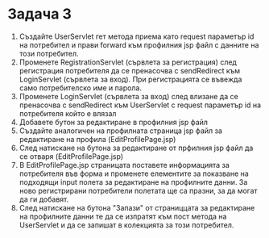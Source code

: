 # Задача 3

1. Създайте UserServlet гет метода приема като request параметър id на потребител и прави forward към профилния jsp файл с данните на този потребител.
2. Променете RegistrationServlet (сървлета за регистрация) след регистрация потребителя да се пренасочва с sendRedirect към LoginServlet (сървлета за вход). При регистрацията се въвежда само потребителско име и парола.
3. Променете LoginServlet (сървлета за вход) след влизане да се пренасочва с sendRedirect към UserServlet с request параметър id на потребителя който е влязал
4. Добавете бутон за редактиране в профилния jsp файл
5. Създайте аналогичен на профилната страница jsp файл за редактиране на профила (EditProfilePage.jsp)
6. След натискане на бутона за редактиране от прфилния jsp файл да се отваря (EditProfilePage.jsp)
7. В EditProfilePage.jsp страницата поставете информацията за потребителя във форма и променете елементите за показване на подходящи input полета за редактиране на профилните данни. За ново регистрирани потребители полетата ще са празни, за да могат да ги добавят.
8. След натискане на бутона "Запази" от страниццата за редактиране на профилните данни те да се изпратят към пост метода на UserServlet и да се запишат в колекцията за този потребител.
